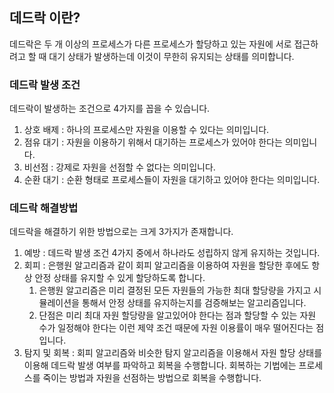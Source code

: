 ## 데드락 이란?

데드락은 두 개 이상의 프로세스가 다른 프로세스가 할당하고 있는 자원에 서로 접근하려고 할 때 대기 상태가 발생하는데 이것이 무한히 유지되는 상태를 의미합니다.

### 데드락 발생 조건

데드락이 발생하는 조건으로 4가지를 꼽을 수 있습니다.

1. 상호 배제 : 하나의 프로세스만 자원을 이용할 수 있다는 의미입니다.
2. 점유 대기 : 자원을 이용하기 위해서 대기하는 프로세스가 있어야 한다는 의미입니다.
3. 비선점 : 강제로 자원을 선점할 수 없다는 의미입니다.
4. 순환 대기 : 순환 형태로 프로세스들이 자원을 대기하고 있어야 한다는 의미입니다.

### 데드락 해결방법

데드락을 해결하기 위한 방법으로는 크게 3가지가 존재합니다.

1. 예방 : 데드락 발생 조건 4가지 중에서 하나라도 성립하지 않게 유지하는 것입니다.
2. 회피 : 은행원 알고리즘과 같이 회피 알고리즘을 이용하여 자원을 할당한 후에도 항상 안정 상태를 유지할 수 있게 할당하도록 합니다.
    1. 은행원 알고리즘은 미리 결정된 모든 자원들의 가능한 최대 할당량을 가지고 시뮬레이션을 통해서 안정 상태를 유지하는지를 검증해보는 알고리즘입니다.
    2. 단점은 미리 최대 자원 할당량을 알고있어야 한다는 점과 할당할 수 있는 자원 수가 일정해야 한다는 이런 제약 조건 때문에 자원 이용률이 매우 떨어진다는 점입니다.
3. 탐지 및 회복 : 회피 알고리즘와 비슷한 탐지 알고리즘을 이용해서 자원 할당 상태를 이용해 데드락 발생 여부를 파악하고 회복을 수행합니다. 
회복하는 기법에는 프로세스를 죽이는 방법과 자원을 선점하는 방법으로 회복을 수행합니다.
